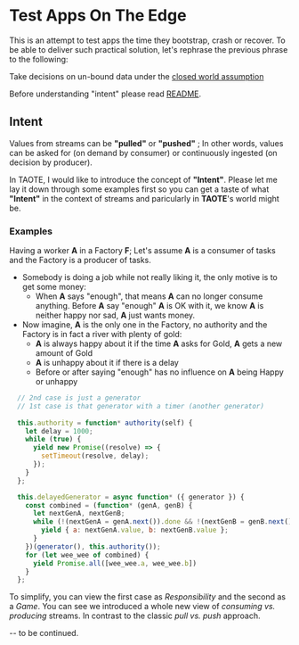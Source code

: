 # Test Apps On The Edge

This is an attempt to test apps the time they bootstrap, crash or recover. To be able to deliver such practical solution, let's rephrase the previous phrase to the following:

Take decisions on un-bound data under the [closed world assumption](https://en.wikipedia.org/wiki/Closed-world_assumption) 

Before understanding "intent" please read [README](README.md).

## Intent

Values from streams can be **"pulled"** or **"pushed"** ; In other words, values can be asked for (on demand by consumer) or continuously ingested (on decision by producer).

In TAOTE, I would like to introduce the concept of **"Intent"**. Please let me lay it down through some examples first so you can get a taste of what **"Intent"** in the context of streams and paricularly in **TAOTE**'s world might be.

### Examples

Having a worker **A** in a Factory **F**; Let's assume **A** is a consumer of tasks and the Factory is a producer of tasks.

- Somebody is doing a job while not really liking it, the only motive is to get some money:
    - When **A** says "enough", that means **A** can no longer consume anything. Before **A** say "enough" **A** is OK with it, we know **A** is neither happy nor sad, **A** just wants money.
- Now imagine, **A** is the only one in the Factory, no authority and the Factory is in fact a river with plenty of gold:
    - **A** is always happy about it if the time **A** asks for Gold, **A** gets a new amount of Gold
    - **A** is unhappy about it if there is a delay
    - Before or after saying "enough" has no influence on **A** being Happy or unhappy

```js
  // 2nd case is just a generator
  // 1st case is that generator with a timer (another generator)
  
  this.authority = function* authority(self) {
    let delay = 1000;
    while (true) {
      yield new Promise((resolve) => {
        setTimeout(resolve, delay);
      });
    }
  };

  this.delayedGenerator = async function* ({ generator }) {
    const combined = (function* (genA, genB) {
      let nextGenA, nextGenB;
      while (!(nextGenA = genA.next()).done && !(nextGenB = genB.next()).done) {
        yield { a: nextGenA.value, b: nextGenB.value };
      }
    })(generator(), this.authority());
    for (let wee_wee of combined) {
      yield Promise.all([wee_wee.a, wee_wee.b])
    }
  };
```

To simplify, you can view the first case as *Responsibility* and the second as a *Game*. You can see we introduced a whole new view of *consuming vs. producing* streams. In contrast to the classic *pull vs. push* approach.

-- to be continued.
